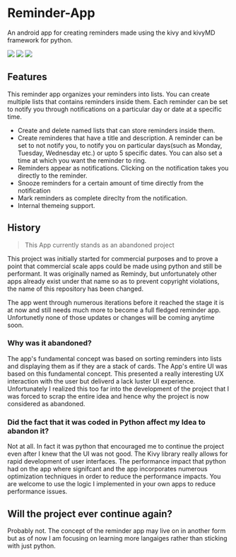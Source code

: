 # Reminder-App
 An android app for creating reminders made using the kivy and kivyMD framework for python.
 
 ![](https://github.com/Guhan-SenSam/Reminder-App/blob/main/pics/photo_2022-06-01_20-29-57.jpg)
 ![](https://github.com/Guhan-SenSam/Reminder-App/blob/main/pics/photo_2022-06-01_20-30-03.jpg)
 ![](https://github.com/Guhan-SenSam/Reminder-App/blob/main/reminder%20design.png)
 
## Features
This reminder app organizes your reminders into lists. You can create multiple lists that contains reminders inside them. Each reminder can be set to notify you through notifications on a particular day or date at a specific time.
* Create and delete named lists that can store reminders inside them.
* Create reminderes that have a title and description. A reminder can be set to not notify you, to notify you on particular days(such as Monday, Tuesday, Wednesday etc.) or upto 5 specific dates. You can also set a time at which you want the reminder to ring.
* Reminders appear as notifications. Clicking on the notification takes you directly to the reminder.
* Snooze reminders for a certain amount of time directly from the notification
* Mark reminders as complete direclty from the notification.
* Internal themeing support.
 
 
## History

> This App currently stands as an abandoned project


 This project was initially started for commercial purposes and to prove a point that commercial scale apps could be made using python and still be performant. It was originally named as Remindy, but unfortunately other apps already exist under that name so as to prevent copyright violations, the name of this repository has been changed.
 
 The app went through numerous iterations before it reached the stage it is at now and still needs much more to become a full fledged reminder app. Unfortunetly none of those updates or changes will be coming anytime soon.
 
 ### Why was it abandoned?
 
 The app's fundamental concept was based on sorting reminders into lists and displaying them as if they are a stack of cards. The App's entire UI was based on this fundamental concept. This presented a really interesting UX interaction with the user but deliverd a lack luster UI experience. Unfortunately I realized this too far into the development of the project that I was forced to scrap the entire idea and hence why the project is now considered as abandoned.
 
 
 ### Did the fact that it was coded in Python affect my Idea to abandon it?
 
 Not at all. In fact it was python that encouraged me to continue the project even after I knew that the UI was not good. The Kivy library really allows for rapid development of user interfaces. 
 The performance impact that python had on the app where signifcant and the app incorporates numerous optimization techniques in order to reduce the performance impacts. You are welcome to use the logic  I implemented in your own apps to reduce performance issues.
 
## Will the project ever continue again?
 
 Probably not. The concept of the reminder app may live on in another form but as of now I am focusing on learning more langaiges rather than sticking with just python. 
